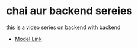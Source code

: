 # chai aur backend sereies
this is a video series on backend with backend
- [Model Link](https://www.youtube.com/redirect?event=video_description&redir_token=QUFFLUhqa2ljRmp4ek54dDd1ME10dDZSbGltaXZILTktUXxBQ3Jtc0tucjNONlA3Uko2WFVSWGpobzYxdFY4UkR1aTRSYktHWS1hV1FNS0ZlVTZQbUFJMFhXWm51NVlVR1VtSmlzR2luVTJCSlNlcGNBZ2lVdlp6THNRRUc4MTdjUmdsQy0tT3JNYU45eVdfQzJiTnVFUFRzdw&q=https%3A%2F%2Fapp.eraser.io%2Fworkspace%2FYtPqZ1VogxGy1jzIDkzj%3Forigin%3Dshare&v=9B4CvtzXRpc)